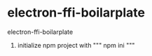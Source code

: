 # electron-ffi-boilarplate
electron-ffi-boilarplate

1. initialize npm project with """ npm ini """
